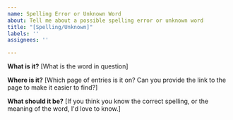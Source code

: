 ```yaml
---
name: Spelling Error or Unknown Word
about: Tell me about a possible spelling error or unknown word
title: "[Spelling/Unknown]"
labels: ''
assignees: ''

---
```


**What is it?**
[What is the word in question]

**Where is it?**
[Which page of entries is it on? Can you provide the link to the page to make it easier to find?]

**What should it be?**
[If you think you know the correct spelling, or the meaning of the word, I'd love to know.]
